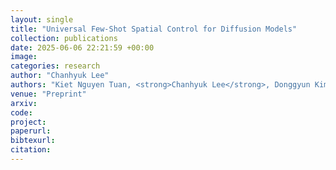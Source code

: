 ```yaml
---
layout: single
title: "Universal Few-Shot Spatial Control for Diffusion Models"
collection: publications
date: 2025-06-06 22:21:59 +00:00
image: 
categories: research
author: "Chanhyuk Lee"
authors: "Kiet Nguyen Tuan, <strong>Chanhyuk Lee</strong>, Donggyun Kim, Donghoon Lee, Seunghoon Hong"
venue: "Preprint"
arxiv: 
code: 
project: 
paperurl: 
bibtexurl: 
citation: 
---
```


